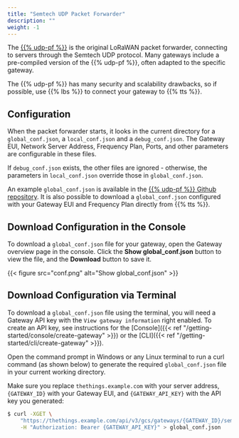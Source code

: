 ```yaml
---
title: "Semtech UDP Packet Forwarder"
description: ""
weight: -1
---
```


The [{{% udp-pf %}}](https://github.com/lora-net/packet_forwarder) is the original LoRaWAN packet forwarder, connecting to servers through the Semtech UDP protocol. Many gateways include a pre-compiled version of the {{% udp-pf %}}, often adapted to the specific gateway.

The {{% udp-pf %}} has many security and scalability drawbacks, so if possible, use {{% lbs %}} to connect your gateway to {{% tts %}}. 

<!--more-->

## Configuration

When the packet forwarder starts, it looks in the current directory for a `global_conf.json`, a `local_conf.json` and a `debug_conf.json`. The Gateway EUI, Network Server Address, Frequency Plan, Ports, and other parameters are configurable in these files.

If `debug_conf.json` exists, the other files are ignored - otherwise, the parameters in `local_conf.json` override those in `global_conf.json`.

An example `global_conf.json` is available in the [{{% udp-pf %}} Github repository](https://github.com/Lora-net/packet_forwarder/blob/master/lora_pkt_fwd/global_conf.json). It is also possible to download a `global_conf.json` configured with your Gateway EUI and Frequency Plan directly from {{% tts %}}.

## Download Configuration in the Console

To download a `global_conf.json` file for your gateway, open the Gateway overview page in the console. Click the **Show global_conf.json** button to view the file, and the **Download** button to save it.

{{< figure src="conf.png" alt="Show global_conf.json" >}}

## Download Configuration via Terminal

To download a `global_conf.json` file using the terminal, you will need a Gateway API key with the `View gateway information` right enabled. To create an API key, see instructions for the [Console]({{< ref "/getting-started/console/create-gateway" >}}) or the [CLI]({{< ref "/getting-started/cli/create-gateway" >}}).

Open the command prompt in Windows or any Linux terminal to run a curl command (as shown below) to generate the required `global_conf.json` file in your current working directory.

Make sure you replace `thethings.example.com` with your server address, `{GATEWAY_ID}` with your Gateway EUI, and `{GATEWAY_API_KEY}` with the API key you generated:

```bash
$ curl -XGET \
    "https://thethings.example.com/api/v3/gcs/gateways/{GATEWAY_ID}/semtechudp/global_conf.json" \
    -H "Authorization: Bearer {GATEWAY_API_KEY}" > global_conf.json
```
